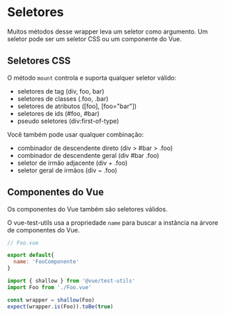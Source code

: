 # Seletores

Muitos métodos desse wrapper leva um seletor como argumento. Um seletor pode ser um seletor CSS ou um componente do Vue.

## Seletores CSS

O método `mount` controla e suporta qualquer seletor válido:

- seletores de tag (div, foo, bar)
- seletores de classes (.foo, .bar)
- seletores de atributos ([foo], [foo="bar"])
- seletores de ids (#foo, #bar)
- pseudo seletores (div:first-of-type)

Você também pode usar qualquer combinação:

- combinador de descendente direto (div > #bar > .foo)
- combinador de descendente geral (div #bar .foo)
- seletor de irmão adjacente (div + .foo)
- seletor geral de irmãos (div ~ .foo)

## Componentes do Vue

Os componentes do Vue também são seletores válidos.

O vue-test-utils usa a propriedade `name` para buscar a instância na árvore de componentes do Vue.

```js
// Foo.vue

export default{
  name: 'FooComponente'
}
```

```js
import { shallow } from '@vue/test-utils'
import Foo from './Foo.vue'

const wrapper = shallow(Foo)
expect(wrapper.is(Foo)).toBe(true)
```
